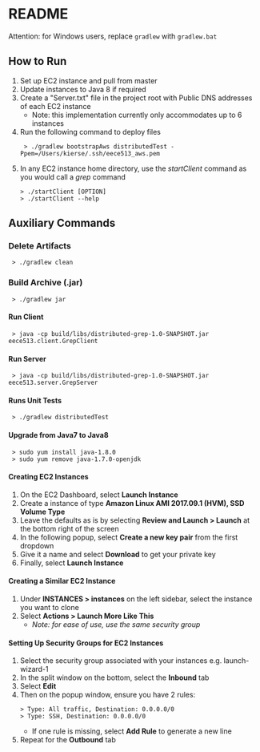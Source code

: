 # README #

Attention: for Windows users, replace `gradlew` with `gradlew.bat`

## How to Run ##
1. Set up EC2 instance and pull from master
2. Update instances to Java 8 if required
3. Create a "Server.txt" file in the project root with Public DNS addresses of each EC2 instance
    * Note: this implementation currently only accommodates up to 6 instances
4. Run the following command to deploy files
    ```
     > ./gradlew bootstrapAws distributedTest -Ppem=/Users/kierse/.ssh/eece513_aws.pem
    ```
5. In any EC2 instance home directory, use the _startClient_ command as you would call a _grep_ command
    ```
    > ./startClient [OPTION]
    > ./startClient --help
    ```

## Auxiliary Commands ##

### Delete Artifacts ###
```
 > ./gradlew clean 
```

### Build Archive (.jar) ###

```
 > ./gradlew jar
```

#### Run Client ####

```
 > java -cp build/libs/distributed-grep-1.0-SNAPSHOT.jar eece513.client.GrepClient
```

#### Run Server ####
```
 > java -cp build/libs/distributed-grep-1.0-SNAPSHOT.jar eece513.server.GrepServer
```

#### Runs Unit Tests ####
```
 > ./gradlew distributedTest
```

#### Upgrade from Java7 to Java8 ####
```
 > sudo yum install java-1.8.0
 > sudo yum remove java-1.7.0-openjdk
```

#### Creating EC2 Instances ####
1. On the EC2 Dashboard, select **Launch Instance**
2. Create a instance of type **Amazon Linux AMI 2017.09.1 (HVM), SSD Volume Type**
3. Leave the defaults as is by selecting **Review and Launch > Launch** at the bottom right of the screen
4. In the following popup, select **Create a new key pair** from the first dropdown
5. Give it a name and select **Download** to get your private key
6. Finally, select **Launch Instance**

#### Creating a Similar EC2 Instance ####
1. Under **INSTANCES > instances** on the left sidebar, select the instance you want to clone
2. Select **Actions > Launch More Like This** 
    * _Note: for ease of use, use the same security group_

#### Setting Up Security Groups for EC2 Instances ####
1. Select the security group associated with your instances e.g. launch-wizard-1
2. In the split window on the bottom, select the **Inbound** tab
3. Select **Edit**
4. Then on the popup window, ensure you have 2 rules:
    ```
    > Type: All traffic, Destination: 0.0.0.0/0
    > Type: SSH, Destination: 0.0.0.0/0
    ```
    * If one rule is missing, select **Add Rule** to generate a new line
5. Repeat for the **Outbound** tab